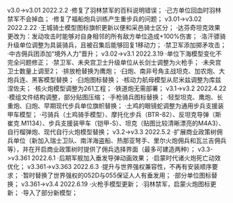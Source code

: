 v3.0->v3.01 2022.2.2
·修复了羽林禁军的百科说明错误；
·己方单位回血时羽林禁军不会掉血；
·修复了福船炮兵训练产生重步兵的问题；
v3.01->v3.02 2022.2.22
·王城骑士模型图标旗帜更新以便和采邑骑士区分；
·达芬奇坦克效果更改为：发动攻击时能够对自身相邻的所有敌方单位造成+100%伤害；
·洛汗骠骑升级单位调整为具装骑兵，且被召集后能够回复1移动力；
·禁卫军添加掷矛攻击；
·中古佣兵团添加“境外人力”晋升；
v3.02->v3.1 2022.3.19
·单位下海模型变化不完全问题修正；
·禁卫军、未央宫卫士升级单位从长剑士调整为火枪手；
·未央宫卫士数量上调至2；
·排放枪替换为鹰炮；
·臼炮、南非号角主战坦克、加农炮、大炮兵连、黑客模型替换；
·臼炮图标替换；
·核动力航母模型从尼米兹调整为库兹涅佐夫；
·核火炮模型调整为261工程；
·铁道炮无需部署；
v3.1->v3.2 2022.4.22
·模组文件结构调整，部分贴图压缩；
·手枪骑兵图标替换；
·轻型坦克、鹰炮、长重炮、臼炮、早期现代步兵单位旗帜替换；
·土鸡的眼镜蛇调整为通用步兵支援装甲车模型；
·弓骑兵（土鸡骑手模型）、摩托化步兵（BTR-82）、反坦克导弹（斯崔克 M1134）、步兵支援装甲车（铠甲-S）、坦克（贴图比较清晰漂亮的M4A3）、自行榴弹炮、现代自行火炮模型替换；
v3.2->v3.3 2022.5.2
·扩展商业政策树佣兵单位（新加入瑞士卫队、南洋海盗船、热那亚弩手、里尔火炮佣兵和瓦兰吉佣兵等），并在开启商业政策树时提供了佣兵选择界面（最多可建造两种）；
v3.3->v3.361 2022.6.1
·后期军舰加入垂发导弹动画效果；
·启蒙时代诸火炮死亡动效优化；
v3.361->v3.363 2022.6.3
·提升与世界强权兼容性，不再有安装顺序要求；
·暂时替换了世界强权的052D与055保证人人有垂发用；
·部分单位图标替换；
v3.361->v3.4 2022.6.19
·火枪手模型更新；
·羽林禁军，启蒙火炮图标更新；
·导入了部分新模型；